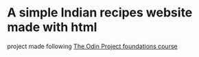 # A simple Indian recipes website made with html 
project made following [The Odin Project foundations course ](https://www.theodinproject.com/paths/foundations/courses/foundations)

